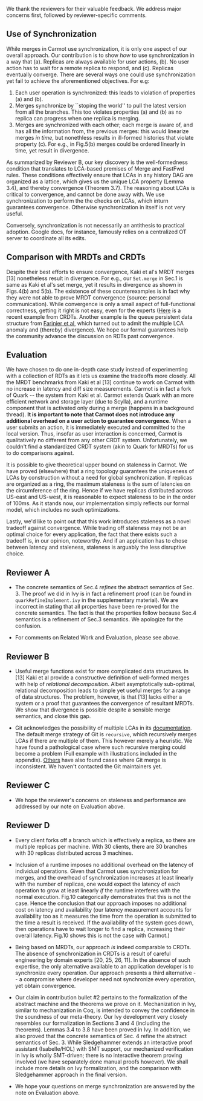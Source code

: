 We thank the reviewers for their valuable feedback. We address major
concerns first, followed by reviewer-specific comments.

Use of Synchronization
----------------------

While merges in Carmot use synchronization, it is only one aspect of
our overall approach. Our contribution is to show *how* to use
synchronization in a way that (a). Replicas are always available for
user actions, (b). No user action has to wait for a remote replica to
respond, and (c). Replicas eventually converge. There are several ways
one could use synchronization yet fail to achieve the aforementioned
objectives. For e.g:

1. Each user operation is synchronized: this leads to violation of
   properties (a) and (b).
2. Merges synchronize by ``stoping the world'' to pull the latest
   version from all the branches. This too violates properties (a) and
   (b) as no replica can progress when one replica is merging.
3. Merges are synchronized with each other; each merge is aware of,
   and has all the information from, the previous merges: this would
   linearize merges *in time*, but nonethless results in ill-formed
   histories that violate property (c). For e.g., in Fig.5(b) merges
   could be ordered linearly in time, yet result in divergence.

As summarized by Reviewer B, our key discovery is the well-formedness
condition that translates to LCA-based premises of Merge and FastFwd
rules. These conditions effectively ensure that LCAs in any history
DAG are organized as a lattice, which gives us the unique LCA property
(Lemma 3.4), and thereby convergence (Theorem 3.7). The reasoning
about LCAs is critical to convergence, and cannot be done away with.
We use synchronization to perform the the checks on LCAs, which inturn
guarantees convergence. Otherwise synchronization in itself is not
very useful.

Conversely, synchronization is not necessarily an antithesis to
practical adoption. Google docs, for instance, famously relies on a
centralized OT server to coordinate all its edits.

Comparison with MRDTs and CRDTs
--------------------------------

Despite their best efforts to ensure convergence, Kaki et al's MRDT
merges [13] nonetheless result in divergence. For e.g., our
`Set.merge` in Sec.1 is same as Kaki et al's set merge, yet it results
in divergence as shown in Figs.4(b) and 5(b). The existence of these
counterexamples is in fact why they were not able to prove MRDT
convergence (source: personal communication). While convergence is
only a small aspect of full-functional correctness, getting it right
is not easy, even for the experts
([Here](https://twitter.com/martinkl/status/1327025979454263297?lang=en)
is a recent example from CRDTs. Another example is the queue
persistent data structure from [Farinier et
al](https://hal.inria.fr/hal-01099136v1/document), which turned out to
admit the multiple LCA anomaly and (thereby) divergence). We hope
our formal guarantees help the community advance the discussion on
RDTs past convergence.

Evaluation
------------

We have chosen to do one in-depth case study instead of experimenting
with a collection of RDTs as it lets us examine the tradeoffs more
closely. All the MRDT benchmarks from Kaki et al [13] continue to work
on Carmot with no increase in latency and diff size measurements.
Carmot is in fact a fork of Quark -- the system from Kaki et al.
Carmot extends Quark with an more efficient network and storage layer
(due to Scylla), and a runtime component that is activated only during
a merge (happens in a background thread). **It is important to note
that Carmot does not introduce any additional overhead on a user
action to guarantee convergence**. When a user submits an action, it
is immediately executed and committed to the local version. Thus,
insofar as user interaction is concerned, Carmot is qualitatively no
different from any other CRDT system. Unfortunately, we couldn't find
a standardized CRDT system (akin to Quark for MRDTs) for us to do
comparisons against.

It is possible to give theoretical upper bound on staleness in Carmot.
We have proved (elsewhere) that a ring topology guarantees the
uniqueness of LCAs by construction without a need for global
synchronization. If replicas are organized as a ring, the maximum
staleness is the sum of latencies on the circumference of the ring.
Hence if we have replicas distributed across US-east and US-west, it
is reasonable to expect staleness to be in the order of 100ms. As it
stands now, our implementation simply reflects our formal model, which
includes no such optimizations. 

Lastly, we'd like to point out that this work introduces staleness as
a novel tradeoff against convergence. While trading off staleness may
not be an optimal choice for every application, the fact that there
exists such a tradeoff is, in our opinion, noteworthy. And if an
application has to chose between latency and staleness, staleness is
arguably the less disruptive choice.


Reviewer A
----------

* The concrete semantics of Sec.4 *refines* the abstract semantics of
  Sec. 3. The proof we did in Ivy is in fact a refinement proof (can be
  found in `quarkRefineImplement.ivy` in the supplementary material). We
  are incorrect in stating that all properties have been re-proved for
  the concrete semantics. The fact is that the properties follow
  because Sec.4 semantics is a refinement of Sec.3 semantics. We
  apologize for the confusion.

* For comments on Related Work and Evaluation, please see above.


Reviewer B
----------

* Useful merge functions exist for more complicated data structures.
  In [13] Kaki et al provide a constructive definition of well-formed
  merges with help of *relational decomposition*. Albeit
  asymptotically sub-optimal, relational decomposition leads to simple
  yet useful merges for a range of data structures. The problem,
  however, is that [13] lacks either a system or a proof that
  guarantees the convergence of resultant MRDTs. We show that
  divergence is possible despite a sensible merge semantics, and close
  this gap.

* Git acknowledges the possibility of multiple LCAs in its
  [documentation](https://git-scm.com/docs/merge-strategies). The
  default merge strategy of Git is `recursive`, which recursively
  merges LCAs if there are multiple of them. This however merely a
  heuristic. We have found a pathological case where such recursive
  merging could become a problem (Full example with illustrations
  included in the appendix).
  [Others](http://r6.ca/blog/20110416T204742Z.html) have also found
  cases where Git merge is inconsistent. We haven't contacted the Git
  maintainers yet. 


Reviewer C
----------

* We hope the reviewer's concerns on staleness and performance are
  addressed by our note on Evaluation above.

Reviewer D
-----------

* Every client forks off a branch which is effectively a replica, so
  there are multiple replicas per machine. With 30 clients, there are
  30 branches with 30 replicas distributed across 3 machines.

* Inclusion of a runtime imposes no additional overhead on the latency
  of individual operations. Given that Carmot uses synchronization for
  merges, and the overhead of synchronization increases at least
  linearly with the number of replicas, one would expect the latency
  of each operation to grow at least linearly *if* the runtime
  interferes with the normal execution. Fig.10 categorically
  demonstrates that this is not the case. Hence the conclusion that our
  approach imposes no additional cost on latency and availability (our
  latency measurement accounts for availability too as it measures the
  time from the operation is submitted to the time a result is
  received. If the availability of the system goes down, then
  operations have to wait longer to find a replica, increasing their
  overall latency. Fig.10 shows this is not the case with Carmot.)

* Being based on MRDTs, our approach *is* indeed comparable to CRDTs.
  The absence of synchronization in CRDTs is a result of careful
  engineering by domain experts [20, 25, 26, 11]. In the absence of
  such expertise, the only alternative available to an application
  developer is to synchronize every operation. Our approach presents a
  third alternative -- a compromise where developer need not
  synchronize every operation, yet obtain convergence. 

* Our claim in contribution bullet #2 pertains to the formalization of
  the abstract machine and the theorems we prove on it. Mechanization
  in Ivy, similar to mechanization in Coq, is intended to convey the
  confidence in the soundness of our meta-theory. Our Ivy development
  very closely resembles our formalization in Sections 3 and 4
  (including the theorems). Lemmas 3.4 to 3.8 have been proved in Ivy.
  In addition, we also proved that the concrete semantics of Sec. 4
  refine the abstract semantics of Sec. 3. While Sledgehammer extends
  an interactive proof assistant (Isabelle/HOL) with SMT support, our
  mechanized verification in Ivy is wholly SMT-driven; there is no
  interactive theorem proving involved (we have separately done manual
  proofs however). We shall include more details on Ivy formalization,
  and the comparison with Sledgehammer approach in the final version.

* We hope your questions on merge synchronization are answered by the
  note on Evaluation above.
